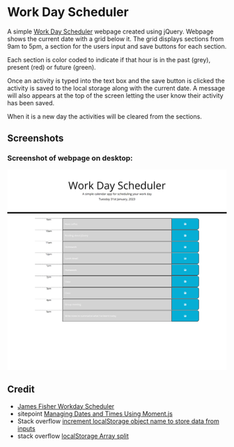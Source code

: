 # Work Day Scheduler

A simple [Work Day Scheduler](https://amikerb.github.io/Work-Day-Scheduler/) webpage created using jQuery. Webpage shows the current date with a grid below it. The grid displays sections from 9am to 5pm, a section for the users input and save buttons for each section. 

Each section is color coded to indicate if that hour is in the past (grey), present (red) or future (green). 

Once an activity is typed into the text box and the save button is clicked the activity is saved to the local storage along with the current date. A message will also appears at the top of the screen letting the user know their activity has been saved. 

When it is a new day the activities will be cleared from the sections.

## Screenshots 

### Screenshot of webpage on desktop:
![alt text](./images/screenshot.png)

## Credit 

- [James Fisher Workday Scheduler](https://github.com/jfisher396/workday-scheduler)
- sitepoint [Managing Dates and Times Using Moment.js](https://www.sitepoint.com/managing-dates-times-using-moment-js/#:~:text=moment().,and%20a%20two%2Ddigit%20day.)
- Stack overflow [increment localStorage object name to store data from inputs](https://stackoverflow.com/questions/59642012/increment-localstorage-object-name-to-store-data-from-inputs)
- stack overflow [localStorage Array split](https://stackoverflow.com/questions/31142161/localstorage-array-split)
